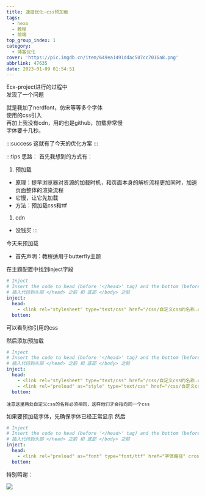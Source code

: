 ```yaml
---
title: 速度优化-css预加载
tags:
  - hexo
  - 教程
  - 前端
top_group_index: 1
category:
  - 博客优化
cover: 'https://pic.imgdb.cn/item/649ea1491ddac507cc7016a8.png'
abbrlink: 47635
date: 2023-01-09 01:54:51
---
```

Ecx-project进行的过程中<br>
发现了一个问题<br>
<!-- more -->

就是我加了nerdfont，仿宋等等多个字体<br>
使用的css引入<br>
再加上我没有cdn，用的也是github，加载非常慢<br>
字体要十几秒。

:::success
这就有了今天的优化方案
:::

:::tips
思路：
首先我想到的方式有：
1. 预加载<br>
- 原理：提早浏览器对资源的加载时机，和页面本身的解析流程更加同时，加速页面整体的渲染流程
- 它慢，让它先加载
- 方法：预加载css和ttf
1. cdn
- 没钱买
:::

今天来预加载
- 首先声明：教程适用于butterfly主题

在主题配置中找到inject字段
```yaml
# Inject
# Insert the code to head (before '</head>' tag) and the bottom (before '</body>' tag)
# 插入代码到头部 </head> 之前 和 底部 </body> 之前
inject:
  head:
    - <link rel="stylesheet" type="text/css" href="/css/自定义css的名称.css">
  bottom:
```
可以看到你引用的css

然后添加预加载
```yaml
# Inject
# Insert the code to head (before '</head>' tag) and the bottom (before '</body>' tag)
# 插入代码到头部 </head> 之前 和 底部 </body> 之前
inject:
  head:
    - <link rel="stylesheet" type="text/css" href="/css/自定义css的名称.css">
    - <link rel="preload" as="style" type="text/css" href="/css/自定义css的名称.css">
  bottom:
```
`注意这里两处自定义css的名称必须相同，这样他们才会指向同一个css`

如果要预加载字体，先确保字体已经正常显示
然后
```yaml
# Inject
# Insert the code to head (before '</head>' tag) and the bottom (before '</body>' tag)
# 插入代码到头部 </head> 之前 和 底部 </body> 之前
inject:
  head:
    - <link rel="preload" as="font" type="font/ttf" href="字体路径" crossorigin="anonymous">
  bottom:
```

特别鸣谢：

![](https://wlopck.gitee.io/img/posts/csspreload-thank.png)